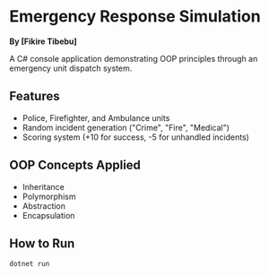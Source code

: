 # Emergency Response Simulation
**By [Fikire Tibebu]**

A C# console application demonstrating OOP principles through an emergency unit dispatch system.

## Features
- Police, Firefighter, and Ambulance units
- Random incident generation ("Crime", "Fire", "Medical")
- Scoring system (+10 for success, -5 for unhandled incidents)

## OOP Concepts Applied
- Inheritance
- Polymorphism
- Abstraction
- Encapsulation

## How to Run
```bash
dotnet run
